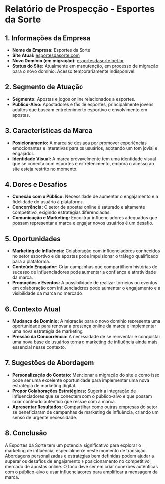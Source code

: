 # Relatório de Prospecção - Esportes da Sorte

## 1. Informações da Empresa
- **Nome da Empresa:** Esportes da Sorte
- **Site Atual:** [esportesdasorte.com](http://www.esportesdasorte.com)
- **Novo Domínio (em migração):** [esportesdasorte.bet.br](https://esportesdasorte.bet.br)
- **Status do Site:** Atualmente em manutenção, em processo de migração para o novo domínio. Acesso temporariamente indisponível.

## 2. Segmento de Atuação
- **Segmento:** Apostas e jogos online relacionados a esportes.
- **Público-Alvo:** Apostadores e fãs de esportes, principalmente jovens adultos que buscam entretenimento esportivo e envolvimento em apostas.

## 3. Características da Marca
- **Posicionamento:** A marca se destaca por promover experiências emocionantes e interativas para os usuários, adotando um tom jovial e engajador.
- **Identidade Visual:** A marca provavelmente tem uma identidade visual que se conecta com esportes e entretenimento, embora o acesso ao site esteja restrito no momento.

## 4. Dores e Desafios
- **Conexão com o Público:** Necessidade de aumentar o engajamento e a fidelidade do usuário à plataforma.
- **Concorrência:** O setor de apostas online é saturado e altamente competitivo, exigindo estratégias diferenciadas.
- **Comunicação e Marketing:** Encontrar influenciadores adequados que possam representar a marca e engajar novos usuários é um desafio.

## 5. Oportunidades
- **Marketing de Influência:** Colaboração com influenciadores conhecidos no setor esportivo e de apostas pode impulsionar o tráfego qualificado para a plataforma.
- **Conteúdo Engajador:** Criar campanhas que compartilhem histórias de sucesso de influenciadores pode aumentar a confiança e atratividade da marca.
- **Promoções e Eventos:** A possibilidade de realizar torneios ou eventos em colaboração com influenciadores pode aumentar o engajamento e a visibilidade da marca no mercado.

## 6. Contexto Atual
- **Mudança de Domínio:** A migração para o novo domínio representa uma oportunidade para renovar a presença online da marca e implementar uma nova estratégia de marketing.
- **Pressão da Concorrência:** A necessidade de se reinventar e conquistar uma nova base de usuários torna o marketing de influência ainda mais essencial nesse contexto.

## 7. Sugestões de Abordagem
- **Personalização do Contato:** Mencionar a migração do site e como isso pode ser uma excelente oportunidade para implementar uma nova estratégia de marketing digital.
- **Propor Colaborações Estratégicas:** Sugerir a integração de influenciadores que se conectem com o público-alvo e que possam criar conteúdo autêntico que ressoe com a marca.
- **Apresentar Resultados:** Compartilhar como outras empresas do setor se beneficiaram de campanhas de marketing de influência, criando um senso de urgente necessidade.

## 8. Conclusão
A Esportes da Sorte tem um potencial significativo para explorar o marketing de influência, especialmente neste momento de transição. Abordagens personalizadas e estratégias bem definidas podem ajudar a superar os desafios de engajamento e posicionamento no competitivo mercado de apostas online. O foco deve ser em criar conexões autênticas com o público-alvo e usar influenciadores para amplificar a mensagem da marca.
